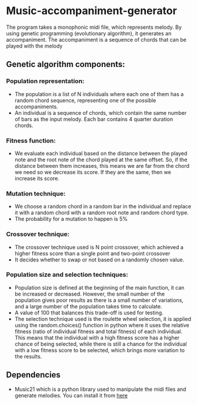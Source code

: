 # Music-accompaniment-generator
The program takes a monophonic midi file, which represents melody. By using genetic programming (evolutionary algorithm), it generates an accompaniment. The accompaniment is a sequence of chords that can be played with the melody

## Genetic algorithm components:
### Population representation:
- The population is a list of N individuals where each one of them has a random chord sequence, representing one of the possible accompaniments.
- An individual is a sequence of chords, which contain the same number of bars as the input melody. Each bar contains 4 quarter duration chords.
### Fitness function:
- We evaluate each individual based on the distance between the played note and the root note of the chord played at the same offset. So, if the distance between them increases, this means we are far from the chord we need so we decrease its score. If they are the same, then we increase its score.
### Mutation technique:
- We choose a random chord in a random bar in the individual and replace it with a random chord with a random root note and random chord type.
- The probability for a mutation to happen is 5%
### Crossover technique:
- The crossover technique used is N point crossover, which achieved a higher fitness score than a single point and two-point crossover
- It decides whether to swap or not based on a randomly chosen value.
### Population size and selection techniques:
- Population size is defined at the beginning of the main function, it can be increased or decreased. However, the small number of the population gives poor results as there is a small number of variations, and a large number of the population takes time to calculate.
- A value of 100 that balances this trade-off is used for testing.
- The selection technique used is the roulette wheel selection, it is applied using the random.choices() function in python where it uses the relative fitness (ratio of individual fitness and total fitness) of each individual. This means that the individual with a high fitness score has a higher chance of being selected, while there is still a chance for the individual with a low fitness score to be selected, which brings more variation to the results.

## Dependencies
- Music21 which is a python library used to manipulate the midi files and generate melodies. You can install it from [here](https://web.mit.edu/music21/doc/installing/index.html)
